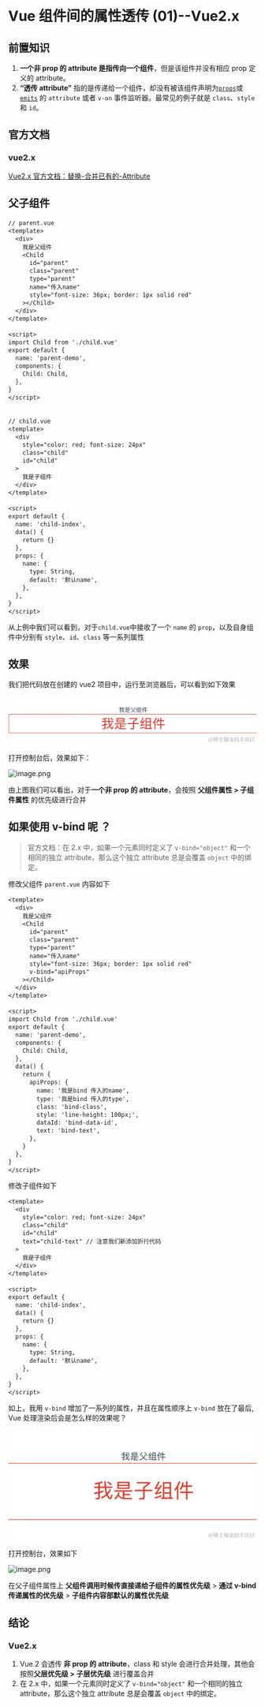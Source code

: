 # Vue 组件间的属性透传 (01)--Vue2.x

## 前置知识

1. **一个非 prop 的 attribute 是指传向一个组件**，但是该组件并没有相应 prop 定义的 attribute。
2. **“透传 attribute”** 指的是传递给一个组件，却没有被该组件声明为[`props`](https://link.juejin.cn?target=https%3A%2F%2Fcn.vuejs.org%2Fguide%2Fcomponents%2Fprops.html)或 [`emits`](https://link.juejin.cn?target=https%3A%2F%2Fcn.vuejs.org%2Fguide%2Fcomponents%2Fevents.html%23defining-custom-events) 的 `attribute` 或者 `v-on` 事件监听器。最常见的例子就是 `class`、`style` 和 `id`。

## 官方文档

### vue2.x

[Vue2.x 官方文档：替换-合并已有的-Attribute](https://link.juejin.cn?target=https%3A%2F%2Fv2.cn.vuejs.org%2Fv2%2Fguide%2Fcomponents-props.html%23%E6%9B%BF%E6%8D%A2-%E5%90%88%E5%B9%B6%E5%B7%B2%E6%9C%89%E7%9A%84-Attribute)

## 父子组件

```vue
// parent.vue
<template>
  <div>
    我是父组件
    <Child
      id="parent"
      class="parent"
      type="parent"
      name="传入name"
      style="font-size: 36px; border: 1px solid red"
    ></Child>
  </div>
</template>

<script>
import Child from './child.vue'
export default {
  name: 'parent-demo',
  components: {
    Child: Child,
  },
}
</script>


// child.vue
<template>
  <div
    style="color: red; font-size: 24px"
    class="child"
    id="child"
  >
    我是子组件
  </div>
</template>

<script>
export default {
  name: 'child-index',
  data() {
    return {}
  },
  props: {
    name: {
      type: String,
      default: '默认name',
    },
  },
}
</script>
```

从上例中我们可以看到，对于`child.vue`中接收了一个 `name` 的 `prop`，以及自身组件中分别有 `style`、`id`、`class` 等一系列属性

## 效果

我们把代码放在创建的 vue2 项目中，运行至浏览器后，可以看到如下效果

![image.png](./assets/ba064e89415e4b039523361e11f1e3e1~tplv-k3u1fbpfcp-jj-mark:3024:0:0:0:q75.awebp)

打开控制台后，效果如下：

![image.png](https://p6-juejin.byteimg.com/tos-cn-i-k3u1fbpfcp/494ffb9792464fe3afae4ddef6b0fb07~tplv-k3u1fbpfcp-jj-mark:3024:0:0:0:q75.awebp#?w=1064&h=131&s=28409&e=png&b=fbfbfb)

由上图我们可以看出，对于**一个非 prop 的 attribute**，会按照 **父组件属性 > 子组件属性** 的优先级进行合并

## 如果使用 v-bind 呢 ？

> 官方文档：在 2.x 中，如果一个元素同时定义了 `v-bind="object"` 和一个相同的独立 attribute，那么这个独立 attribute 总是会覆盖 `object` 中的绑定。

修改父组件 `parent.vue` 内容如下

```vue
<template>
  <div>
    我是父组件
    <Child
      id="parent"
      class="parent"
      type="parent"
      name="传入name"
      style="font-size: 36px; border: 1px solid red"
      v-bind="apiProps"
    ></Child>
  </div>
</template>

<script>
import Child from './child.vue'
export default {
  name: 'parent-demo',
  components: {
    Child: Child,
  },
  data() {
    return {
      apiProps: {
        name: '我是bind 传入的name',
        type: '我是bind 传入的type',
        class: 'bind-class',
        style: 'line-height: 100px;',
        dataId: 'bind-data-id',
        text: 'bind-text',
      },
    }
  },
}
</script>
```

修改子组件如下

```vue
<template>
  <div
    style="color: red; font-size: 24px"
    class="child"
    id="child"
    text="child-text" // 注意我们新添加折行代码
  >
    我是子组件
  </div>
</template>

<script>
export default {
  name: 'child-index',
  data() {
    return {}
  },
  props: {
    name: {
      type: String,
      default: '默认name',
    },
  },
}
</script>
```

如上，我用 `v-bind` 增加了一系列的属性，并且在属性顺序上 `v-bind` 放在了最后, Vue 处理渲染后会是怎么样的效果呢？

![image.png](./assets/d4162bc6bc774103ab9525deb84766ee~tplv-k3u1fbpfcp-jj-mark:3024:0:0:0:q75.awebp)

打开控制台，效果如下

![image.png](https://p6-juejin.byteimg.com/tos-cn-i-k3u1fbpfcp/64f456a8c079416a940b84462cbfede3~tplv-k3u1fbpfcp-jj-mark:3024:0:0:0:q75.awebp#?w=1517&h=228&s=44411&e=png&b=fbfbfb)

在父子组件属性上 **父组件调用时候传直接递给子组件的属性优先级**  > **通过 v-bind 传递属性的优先级** > **子组件内容部默认的属性优先级**

## 结论

### Vue2.x

1. Vue.2 会透传 **非 prop 的 attribute**，class 和 style 会进行合并处理，其他会按照**父层优先级 > 子层优先级** 进行覆盖合并
2. 在 2.x 中，如果一个元素同时定义了 `v-bind="object"` 和一个相同的独立 attribute，那么这个独立 attribute 总是会覆盖 `object` 中的绑定。
